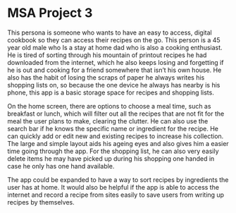 # MSA Project 3 

This persona is someone who wants to have an easy to access, digital cookbook so they can access their recipes on the go. This person is a 45 year old male who Is a stay at home dad who is also a cooking enthusiast. He is tired of sorting through his mountain of printout recipes he had downloaded from the internet, which he also keeps losing and forgetting if he is out and cooking for a friend somewhere that isn’t his own house. He also has the habit of losing the scraps of paper he always writes his shopping lists on, so because the one device he always has nearby is his phone, this app is a basic storage space for recipes and shopping lists.

On the home screen, there are options to choose a meal time, such as breakfast or lunch, which will filter out all the recipes that are not fit for the meal the user plans to make, clearing the clutter. He can also use the search bar if he knows the specific name or ingredient for the recipe. He can quickly add or edit new and existing recipes to increase his collection. The large and simple layout aids his ageing eyes and also gives him a easier time going through the app. For the shopping list, he can also very easily delete items he may have picked up during his shopping one handed in case he only has one hand available.

The app could be expanded to have a way to sort recipes by ingredients the user has at home. It would also be helpful if the app is able to access the internet and record a recipe from sites easily to save users from writing up recipes by themselves.
